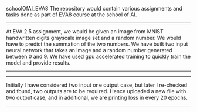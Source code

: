 schoolOfAI_EVA8
The repository would contain various assignments and tasks done as part of EVA8 course at the school of AI.

-----------------------------------------------------------------------------------------------------------
At EVA 2.5 assignment, we would be given an image from MNIST handwritten digits grayscale image set and a random number. 
We would have to predict the summation of the two numbers.
We have built two input neural network that takes an image and a random number generated between 0 and 9.
We have used gpu accelerated training to quickly train the model and provide results.

-----------------------------------------------------------------------------------------------------------

-----------------------------------------------------------------------------------------------------------
Initially I have considered two input one output case, but later I re-checked and found, two outputs are to be required.
Hence uploaded a new file with two output case, and in additional, we are printing loss in every 20 epochs.

-----------------------------------------------------------------------------------------------------------
